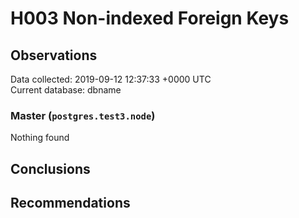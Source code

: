 # H003 Non-indexed Foreign Keys #

## Observations ##
Data collected: 2019-09-12 12:37:33 +0000 UTC  
Current database: dbname  


### Master (`postgres.test3.node`) ###



Nothing found



## Conclusions ##


## Recommendations ##

